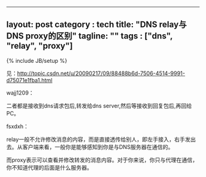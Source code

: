 
---
layout: post
category : tech
title:  "DNS relay与 DNS proxy的区别"
tagline: ""
tags : ["dns", "relay", "proxy"] 
---
{% include JB/setup %}

见：http://topic.csdn.net/u/20090217/09/88488b6d-7506-4514-9991-d75071e1fba1.html

wajj1209：

二者都是接收到dns请求包后,转发给dns server,然后等接收到回复包后,再回给PC。

fsxdxh：

relay一般不允许修改消息的内容，而是直接透传给别人，即左手接入，右手发出去。从客户端来看，一般你是能够感知到你是与DNS服务器在通信的。

而proxy表示可以查看并修改转发的消息内容。对于你来说，你只与代理在通信，你不知道代理的后面是什么服务器。 
